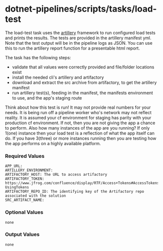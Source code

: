 # dotnet-pipelines/scripts/tasks/load-test

The load-test task uses the [artillery](https://artillery.io/) framework to run configured load tests and prints the results. The tests are provided in the artillery manifest yml. Note that the test output will be in the pipeline logs as JSON. You can use this to run the artillery report function for a presentable html report.

The task has the following steps:
- validate that all values were correctly provided and file/folder locations exist
- install the needed cli's artillery and artifactory
- download and extract the src archive from artifactory, to get the artillery manifest
- run artillery test(s), feeding in the manifest, the manifests environment to use, and the app's staging route

Think about how this test is run! It may not provide real numbers for your needs. It is being run off a pipeline worker who's network may not reflect reality. It is assumed your cf environment for staging has parity with your production cf environment. If not, then you are not giving the app a chance to perform. Also how many instances of the app are you running? If only 1(one) instance then your load test is a reflection of what the app itself can do. If you have 3(three) or more instances running then you are testing how the app performs on a highly available platform.

### Required Values
	APP_URL: 
	ARTILLERY_ENVIRONMENT: 
	ARTIFACTORY_HOST: The URL to access artifactory
	ARTIFACTORY_TOKEN: https://www.jfrog.com/confluence/display/RTF/Access+Tokens#AccessTokens-UsingTokens
	ARTIFACTORY_REPO_ID: The identifying key of the Artifactory repo associated with the solution
	SRC_ARTIFACT_NAME: 

### Optional Values
	none

### Output Values
	none